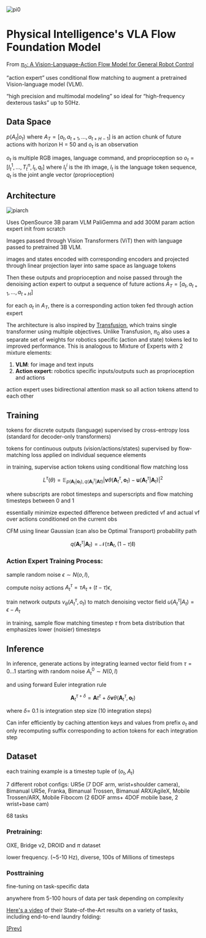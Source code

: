 ![pi0](../../Images/Screenshot%202024-12-29%20at%203.30.10 PM.png)

# Physical Intelligence's VLA Flow Foundation Model

From [$\pi_0$: A Vision-Language-Action Flow Model for General Robot Control](https://www.physicalintelligence.company/download/pi0.pdf)

“action expert” uses conditional flow matching to augment a pretrained Vision-language model (VLM).

“high precision and multimodal modeling” so ideal for “high-frequency dexterous tasks” up to 50Hz.

## Data Space

$p(A_t|o_t)$ where $A_T = [a_t, a_{t + 1}, …, a_{t + H - 1}]$ is an action chunk of future actions with horizon H = 50  and $o_t$ is an observation

$o_t$ is multiple RGB images, language command, and proprioception so $o_t = [I_t^1, …, T_t^n, l_t, q_t]$ where $I_t^i$ is the ith image, $l_t$ is the language token sequence, $q_t$ is the joint angle vector (proprioception)

## Architecture

![piarch](../../Images/Screenshot%202024-12-28%20at%2011.56.42 PM.png "from the paper")

Uses OpenSource 3B param VLM PaliGemma and add 300M param action expert init from scratch

Images passed through Vision Transformers (ViT) then with language passed to pretrained 3B VLM. 

images and states encoded with corresponding encoders and projected through linear projection layer into same space as language tokens

Then these outputs and proprioception and noise passed through the denoising action expert to output a sequence of future actions $A_T = [a_t, a_{t + 1}, …, a_{t + H}]$

for each $a_t$ in $A_T$, there is a corresponding action token fed through action expert

The architecture is also inspired by [Transfusion](https://arxiv.org/pdf/2408.11039), which trains single transformer using multiple objectives. Unlike Transfusion, $\pi_0$ also uses a separate set of weights for robotics specific (action and state) tokens led to improved performance. This is analogous to Mixture of Experts with 2 mixture elements:
1. **VLM**: for image and text inputs
2. **Action expert:**   robotics specific inputs/outputs such as proprioception and actions

action expert uses bidirectional attention mask so all action tokens attend to each other

## Training

tokens for discrete outputs (language) supervised by cross-entropy loss (standard for decoder-only transformers)

tokens for continuous outputs (vision/actions/states) supervised by flow-matching loss applied on individual sequence elements 

in training, supervise action tokens using conditional flow matching loss

$$
L^\tau(\theta) = \mathbb{E}_{p(\mathbf{A}_t|\mathbf{o}_t),q(\mathbf{A}_t^\tau|\mathbf{A}t)}|\mathbf{v}\theta(\mathbf{A}_t^\tau, \mathbf{o}_t) - \mathbf{u}(\mathbf{A}_t^\tau|\mathbf{A}_t)|^2
$$

where subscripts are robot timesteps and superscripts and flow matching timesteps between 0 and 1

essentially minimize expected difference between predicted vf and actual vf  over actions conditioned on the current obs

CFM using linear Gaussian (can also be Optimal Transport) probability path

$$
q(\mathbf{A}_t^\tau|\mathbf{A}_t) = \mathcal{N}(\tau\mathbf{A}_t, (1-\tau)\mathbf{I})
$$

### Action Expert Training Process:

sample random noise $\epsilon \sim N(o,I)$, 

compute noisy actions $A_t^{\tau} = \tau A_t + (t - \tau)\epsilon$, 

train network outputs $v_\theta(A_t^\tau, o_t)$ to match denoising vector field $u(A_t^\tau | A_t) = \epsilon - A_t$

in training, sample flow matching timestep $\tau$ from beta distribution that emphasizes lower (noisier) timesteps

## Inference

In inference, generate actions by integrating learned vector field from $\tau = 0…1$ starting with random noise $A_t^0 \sim N(0,I)$

and using forward Euler integration rule

$$
\mathbf{A}_t^{\tau+\delta} = \mathbf{A}t^\tau + \delta\mathbf{v}\theta(\mathbf{A}_t^\tau, \mathbf{o}_t)
$$

where $\delta$= 0.1 is integration step size (10 integration steps)

Can infer efficiently by caching attention keys and values from prefix $o_t$ and only recomputing suffix corresponding to action tokens for each integration step

## Dataset

each training example is a timestep tuple of $(o_t, A_t)$

7 different robot configs: UR5e (7 DOF arm, wrist+shoulder camera), Bimanual UR5e, Franka, Bimanual Trossen, Bimanual ARX/AgileX, Mobile Trossen/ARX, Mobile Fibocom (2 6DOF arms+ 4DOF mobile base, 2 wrist+base cam) 

68 tasks

### Pretraining:

OXE, Bridge v2, DROID and $\pi$ dataset

lower frequency. (~5-10 Hz), diverse, 100s of Millions of timesteps

### Posttraining

fine-tuning on task-specific data

anywhere from 5-100 hours of data per task depending on complexity

[Here's a video](https://www.physicalintelligence.company/blog/pi0) of their State-of-the-Art results on a variety of tasks, including end-to-end laundry folding: 

[[Prev]](../3.4:%20Diffusion%20and%20Optimal%20Transport%20as%20Flows/Optimal%20Transport%20Flow.md)